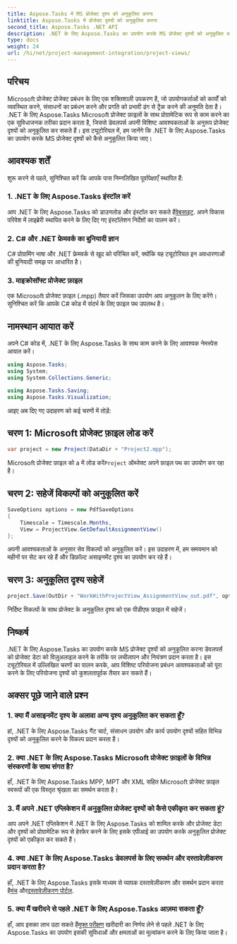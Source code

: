 ```yaml
---
title: Aspose.Tasks में MS प्रोजेक्ट दृश्य को अनुकूलित करना
linktitle: Aspose.Tasks में प्रोजेक्ट दृश्यों को अनुकूलित करना
second_title: Aspose.Tasks .NET API
description: .NET के लिए Aspose.Tasks का उपयोग करके MS प्रोजेक्ट दृश्यों को अनुकूलित करना सीखें। कुशल परियोजना प्रबंधन विज़ुअलाइज़ेशन के लिए हमारी चरण-दर-चरण मार्गदर्शिका का पालन करें।
type: docs
weight: 24
url: /hi/net/project-management-integration/project-views/
---
```

## परिचय
Microsoft प्रोजेक्ट प्रोजेक्ट प्रबंधन के लिए एक शक्तिशाली उपकरण है, जो उपयोगकर्ताओं को कार्यों को व्यवस्थित करने, संसाधनों का प्रबंधन करने और प्रगति को प्रभावी ढंग से ट्रैक करने की अनुमति देता है। .NET के लिए Aspose.Tasks Microsoft प्रोजेक्ट फ़ाइलों के साथ प्रोग्रामेटिक रूप से काम करने का एक सुविधाजनक तरीका प्रदान करता है, जिससे डेवलपर्स अपनी विशिष्ट आवश्यकताओं के अनुरूप प्रोजेक्ट दृश्यों को अनुकूलित कर सकते हैं। इस ट्यूटोरियल में, हम जानेंगे कि .NET के लिए Aspose.Tasks का उपयोग करके MS प्रोजेक्ट दृश्यों को कैसे अनुकूलित किया जाए।
## आवश्यक शर्तें
शुरू करने से पहले, सुनिश्चित करें कि आपके पास निम्नलिखित पूर्वापेक्षाएँ स्थापित हैं:
### 1. .NET के लिए Aspose.Tasks इंस्टॉल करें
 आप .NET के लिए Aspose.Tasks को डाउनलोड और इंस्टॉल कर सकते हैं[वेबसाइट](https://releases.aspose.com/tasks/net/). अपने विकास परिवेश में लाइब्रेरी स्थापित करने के लिए दिए गए इंस्टॉलेशन निर्देशों का पालन करें।
### 2. C# और .NET फ्रेमवर्क का बुनियादी ज्ञान
C# प्रोग्रामिंग भाषा और .NET फ्रेमवर्क से खुद को परिचित करें, क्योंकि यह ट्यूटोरियल इन अवधारणाओं की बुनियादी समझ पर आधारित है।
### 3. माइक्रोसॉफ्ट प्रोजेक्ट फ़ाइल
एक Microsoft प्रोजेक्ट फ़ाइल (.mpp) तैयार करें जिसका उपयोग आप अनुकूलन के लिए करेंगे। सुनिश्चित करें कि आपके C# कोड में संदर्भ के लिए फ़ाइल पथ उपलब्ध है।
## नामस्थान आयात करें
अपने C# कोड में, .NET के लिए Aspose.Tasks के साथ काम करने के लिए आवश्यक नेमस्पेस आयात करें।
```csharp
using Aspose.Tasks;
using System;
using System.Collections.Generic;

using Aspose.Tasks.Saving;
using Aspose.Tasks.Visualization;
```
आइए अब दिए गए उदाहरण को कई चरणों में तोड़ें:
## चरण 1: Microsoft प्रोजेक्ट फ़ाइल लोड करें
```csharp
var project = new Project(DataDir + "Project2.mpp");
```
 Microsoft प्रोजेक्ट फ़ाइल को a में लोड करें`Project` ऑब्जेक्ट अपने फ़ाइल पथ का उपयोग कर रहा है।
## चरण 2: सहेजें विकल्पों को अनुकूलित करें
```csharp
SaveOptions options = new PdfSaveOptions
{
    Timescale = Timescale.Months,
    View = ProjectView.GetDefaultAssignmentView()
};
```
अपनी आवश्यकताओं के अनुसार सेव विकल्पों को अनुकूलित करें। इस उदाहरण में, हम समयमान को महीनों पर सेट कर रहे हैं और डिफ़ॉल्ट असाइनमेंट दृश्य का उपयोग कर रहे हैं।
## चरण 3: अनुकूलित दृश्य सहेजें
```csharp
project.Save(OutDir + "WorkWithProjectView_AssignmentView_out.pdf", options);
```
निर्दिष्ट विकल्पों के साथ प्रोजेक्ट के अनुकूलित दृश्य को एक पीडीएफ फ़ाइल में सहेजें।
## निष्कर्ष
.NET के लिए Aspose.Tasks का उपयोग करके MS प्रोजेक्ट दृश्यों को अनुकूलित करना डेवलपर्स को प्रोजेक्ट डेटा को विज़ुअलाइज़ करने के तरीके पर लचीलापन और नियंत्रण प्रदान करता है। इस ट्यूटोरियल में उल्लिखित चरणों का पालन करके, आप विशिष्ट परियोजना प्रबंधन आवश्यकताओं को पूरा करने के लिए परियोजना दृश्यों को कुशलतापूर्वक तैयार कर सकते हैं।
## अक्सर पूछे जाने वाले प्रश्न
### 1. क्या मैं असाइनमेंट दृश्य के अलावा अन्य दृश्य अनुकूलित कर सकता हूँ?
हां, .NET के लिए Aspose.Tasks गैंट चार्ट, संसाधन उपयोग और कार्य उपयोग दृश्यों सहित विभिन्न दृश्यों को अनुकूलित करने के विकल्प प्रदान करता है।
### 2. क्या .NET के लिए Aspose.Tasks Microsoft प्रोजेक्ट फ़ाइलों के विभिन्न संस्करणों के साथ संगत है?
हाँ, .NET के लिए Aspose.Tasks MPP, MPT और XML सहित Microsoft प्रोजेक्ट फ़ाइल स्वरूपों की एक विस्तृत श्रृंखला का समर्थन करता है।
### 3. मैं अपने .NET एप्लिकेशन में अनुकूलित प्रोजेक्ट दृश्यों को कैसे एकीकृत कर सकता हूं?
आप अपने .NET एप्लिकेशन में .NET के लिए Aspose.Tasks को शामिल करके और प्रोजेक्ट डेटा और दृश्यों को प्रोग्रामेटिक रूप से हेरफेर करने के लिए इसके एपीआई का उपयोग करके अनुकूलित प्रोजेक्ट दृश्यों को एकीकृत कर सकते हैं।
### 4. क्या .NET के लिए Aspose.Tasks डेवलपर्स के लिए समर्थन और दस्तावेज़ीकरण प्रदान करता है?
 हाँ, .NET के लिए Aspose.Tasks इसके माध्यम से व्यापक दस्तावेज़ीकरण और समर्थन प्रदान करता है[मंच](https://forum.aspose.com/c/tasks/15) और[दस्तावेज़ीकरण पोर्टल](https://reference.aspose.com/tasks/net/).
### 5. क्या मैं खरीदने से पहले .NET के लिए Aspose.Tasks आज़मा सकता हूँ?
 हाँ, आप इसका लाभ उठा सकते हैं[मुफ्त परीक्षण](https://releases.aspose.com/) खरीदारी का निर्णय लेने से पहले .NET के लिए Aspose.Tasks का उपयोग इसकी सुविधाओं और क्षमताओं का मूल्यांकन करने के लिए किया जाता है।
